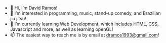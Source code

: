 - 👋 Hi, I’m David Ramos!
- 👀 I’m interested in programming, music, stand-up comedy, and Brazilian jiu jitsu!
- 🌱 I’m currently learning Web Development, which includes HTML, CSS, Javascript and more, as well as learning openGL!
- 📫 The easiest way to reach me is by email at dramos1993@gmail.com! 

<!---
dramos1993/dramos1993 is a ✨ special ✨ repository because its `README.md` (this file) appears on your GitHub profile.
You can click the Preview link to take a look at your changes.
--->
